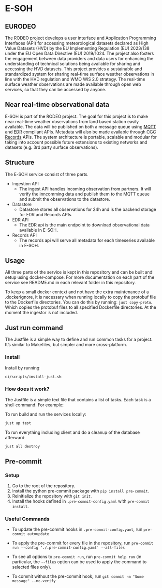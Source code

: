 # E-SOH

## EURODEO

The RODEO project develops a user interface and Application Programming Interfaces (API) for accessing meteorological datasets declared as High Value Datasets (HVD) by the EU Implementing Regulation (EU) 2023/138 under the EU Open Data Directive (EU) 2019/1024. The project also fosters the engagement between data providers and data users for enhancing the understanding of technical solutions being available for sharing and accessing the HVD datasets.
This project provides a sustainable and standardized system for sharing real-time surface weather observations in line with the HVD regulation and WMO WIS 2.0 strategy. The real-time surface weather observations are made available through open web services, so that they can be accessed by anyone.

## Near real-time observational data

E-SOH is part of the RODEO project. The goal for this project is to make near real-time weather observations from land based station easily available. The data will be published on both a message queue using [MQTT](https://mqtt.org/) and [EDR](https://ogcapi.ogc.org/edr/) compliant APIs. Metadata will also be made available through [OGC Records](https://ogcapi.ogc.org/records/) APIs. The system architecture is portable, scalable and modular for taking into account possible future extensions to existing networks and datasets (e.g. 3rd party surface observations).

## Structure

The E-SOH service consist of three parts.

* Ingestion API
  * The ingest API handles incoming observation from partners. It will verify the inncomming data and publish them to the MQTT queue and submit the observations to the datastore.
* Datastore
  * Datastore stores all observations for 24h and is the backend storage for EDR and Records APIs.
* EDR API
  * The EDR api is the main endpoint to download observational data available in E-SOH.
* Records API
  * The records api will serve all metadata for each timeseries available in E-SOH.

## Usage

All three parts of the service is kept in this repository and can be built and setup using docker-compose. For more documentation on each part of the service see README.md in each relevant folder in this repository.

To keep a small docker context and not have the extra maintenance of a .dockerignore, it is necessary when running locally to copy the protobuf file to the Dockerfile directories. You can do this by running: `just copy-proto`. Which copies the protobuf files to all specified Dockerfile directories. At the moment the ingestor is not included.

## Just run command

The Justfile is a simple way to define and run common tasks for a project. It’s similar to Makefiles, but simpler and more cross-platform.

### Install

Install by running:

```bash
ci/scripts/install-just.sh
```

### How does it work?

The Justfile is a simple text file that contains a list of tasks. Each task is a shell command. For example:

To run build and run the services locally:

```bash
just up test
```

To run everything including client and do a cleanup of the database afterward:

```bash
just all destroy
```

## Pre-commit

### Setup

1. Go to the root of the repository.
2. Install the python pre-commit package with `pip install pre-commit`.
3. Reinitialize the repository with `git init`.
4. Install the hooks defined in `.pre-commit-config.yaml` with `pre-commit install`.

### Useful Commands

* To update the pre-commit hooks in `.pre-commit-config.yaml`, run `pre-commit autoupdate`

* To apply the pre-commit for every file in the repository, run `pre-commit run --config './.pre-commit-config.yaml' --all-files`

* To see all options to `pre-commit run`, run `pre-commit help run` (in particular, the `--files` option can be used to apply the command to selected files only).

* To commit without the pre-commit hook, run `git commit -m "Some message" --no-verify`
